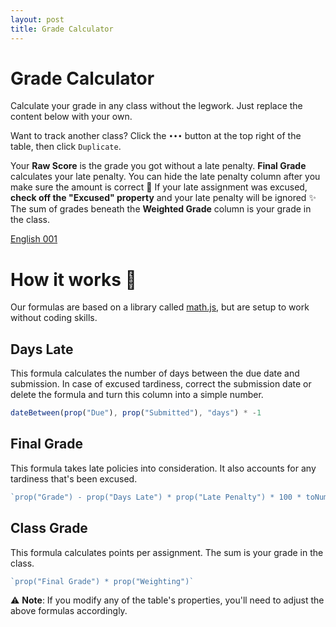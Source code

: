 ```yaml
---
layout: post
title: Grade Calculator
---
```


# Grade Calculator

Calculate your grade in any class without the legwork. Just replace the content below with your own.

Want to track another class? Click the `•••` button at the top right of the table, then click `Duplicate`.

Your **Raw Score** is the grade you got without a late penalty. **Final Grade** calculates your late penalty.
You can hide the late penalty column after you make sure the amount is correct 🔮
If your late assignment was excused, **check off the "Excused" property** and your late penalty will be ignored ✨
The sum of grades beneath the **Weighted Grade** column is your grade in the class. 

[English 001](https://www.notion.so/9582686a5e6f45e88d9ee4606dcd62a4)

# How it works 🔎

Our formulas are based on a library called [math.js](https://mathjs.org/), but are setup to work without coding skills.

## **Days Late**

This formula calculates the number of days between the due date and submission.
In case of excused tardiness, correct the submission date or delete the formula and turn this column into a simple number.

```jsx
dateBetween(prop("Due"), prop("Submitted"), "days") * -1
```

## **Final Grade**

This formula takes late policies into consideration. It also accounts for any tardiness that's been excused.

```jsx
`prop("Grade") - prop("Days Late") * prop("Late Penalty") * 100 * toNumber(not prop("Excused"))`
```

## **Class Grade**

This formula calculates points per assignment. The sum is your grade in the class.

```jsx
`prop("Final Grade") * prop("Weighting")`
```

⚠ **Note**: If you modify any of the table's properties, you'll need to adjust the above formulas accordingly.